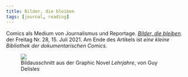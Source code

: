 ```yaml
---
title: Bilder, die bleiben
tags: [journal, reading]
---
```

Comics als Medium von Journalismus und Reportage. *[Bilder, die bleiben](https://freitag.de/comicreportage).* der Freitag Nr. 28, 15. Juli 2021.
Am Ende des Artikels ist *eine kleine Bibliothek der dokumentarischen Comics.*

<figure>
<img src="/img/journal/2021-07-20-lehrjahre.jpg">
<figcaption>Bildausschnitt aus der Graphic Novel <cite>Lehrjahre</cite>, von Guy Delisles</figcaption>
</figure>
